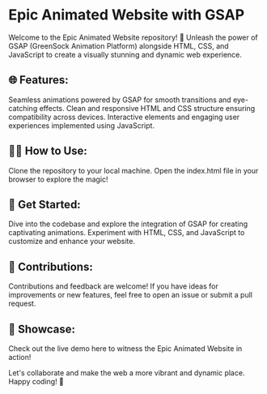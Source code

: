 # Epic Animated Website with GSAP

Welcome to the Epic Animated Website repository! 🚀 Unleash the power of GSAP (GreenSock Animation Platform) alongside HTML, CSS, and JavaScript to create a visually stunning and dynamic web experience.

## 🌐 Features:
Seamless animations powered by GSAP for smooth transitions and eye-catching effects.
Clean and responsive HTML and CSS structure ensuring compatibility across devices.
Interactive elements and engaging user experiences implemented using JavaScript.

## 👩‍💻 How to Use:
Clone the repository to your local machine.
Open the index.html file in your browser to explore the magic!

## 🚀 Get Started:
Dive into the codebase and explore the integration of GSAP for creating captivating animations.
Experiment with HTML, CSS, and JavaScript to customize and enhance your website.

## 🤝 Contributions:
Contributions and feedback are welcome! If you have ideas for improvements or new features, feel free to open an issue or submit a pull request.

## 🌟 Showcase:
Check out the live demo here to witness the Epic Animated Website in action!

Let's collaborate and make the web a more vibrant and dynamic place. Happy coding! 🎉
